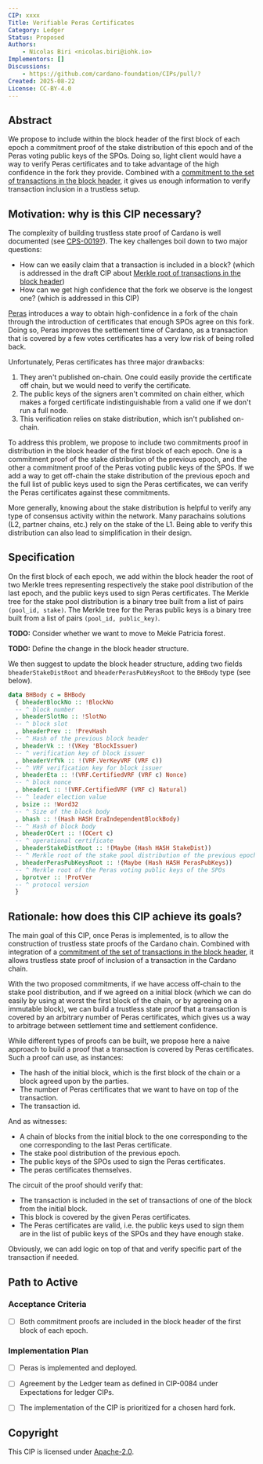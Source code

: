 ```yaml
---
CIP: xxxx
Title: Verifiable Peras Certificates
Category: Ledger
Status: Proposed
Authors:
    - Nicolas Biri <nicolas.biri@iohk.io>
Implementors: []
Discussions:
    - https://github.com/cardano-foundation/CIPs/pull/?
Created: 2025-08-22
License: CC-BY-4.0
---
```


## Abstract

We propose to include within the block header of the first block of each epoch
a commitment proof of the stake distribution of this epoch and of the Peras
voting public keys of the SPOs.
Doing so, light client would have a way to verify Peras certificates and to take
advantage of the high confidence in the fork they provide.
Combined with a
[commitment to the set of transactions in the block header][MerkleTxs],
it gives us enough information to verify transaction inclusion in a trustless
setup.

## Motivation: why is this CIP necessary?

The complexity of building trustless state proof of Cardano is well documented
(see [CPS-0019?](https://github.com/cardano-foundation/CIPs/pull/942)).
The key challenges boil down to two major questions:
- How can we easily claim that a transaction is included in a block?
  (which is addressed in the draft CIP about
  [Merkle root of transactions in the block header][MerkleTxs])
- How can we get high confidence that the fork we observe is the longest one?
  (which is addressed in this CIP)

[Peras][Peras] introduces a way to obtain high-confidence in a fork of the chain
through the introduction of certificates that enough SPOs agree on this fork.
Doing so, Peras improves the settlement time of Cardano, as a transaction that
is covered by a few votes certificates has a very low risk of being rolled back.

Unfortunately, Peras certificates has three major drawbacks:

1. They aren't published on-chain.
   One could easily provide the certificate off chain, but we would need to
   verify the certificate.
2. The public keys of the signers aren't commited on chain either,
   which makes a forged certificate indistinguishable from a valid one if we
   don't run a full node.
3. This verification relies on stake distribution, which isn't published
   on-chain.

To address this problem, we propose to include two commitments proof in
distribution in the block header of the first block of each epoch.
One is a commitment proof of the stake distribution of the previous epoch,
and the other a commitment proof of the Peras voting public keys of the SPOs.
If we add a way to get off-chain the stake distribution of the previous epoch
and the full list of public keys used to sign the Peras certificates,
we can verify the Peras certificates against these commitments.


More generally, knowing about the stake distribution is helpful to verify any
type of consensus activity within the network.
Many parachains solutions (L2, partner chains, etc.) rely on the stake of the
L1.
Being able to verify this distribution can also lead to simplification in their
design.


## Specification

On the first block of each epoch, we add within the block header the root of
two Merkle trees representing respectively the stake pool distribution
of the last epoch, and the public keys used to sign Peras certificates.
The Merkle tree for the stake pool distribution is a binary tree built from a
list of pairs `(pool_id, stake)`.
The Merkle tree for the Peras public keys is a binary tree built from a list of
pairs `(pool_id, public_key)`.

**TODO:** Consider whether we want to move to Mekle Patricia forest.

**TODO:** Define the change in the block header structure.

We then suggest to update the block header structure, adding two fields
`bheaderStakeDistRoot` and `bheaderPerasPubKeysRoot` to the `BHBody` type
(see below).

```haskell
data BHBody c = BHBody
  { bheaderBlockNo :: !BlockNo
  -- ^ block number
  , bheaderSlotNo :: !SlotNo
  -- ^ block slot
  , bheaderPrev :: !PrevHash
  -- ^ Hash of the previous block header
  , bheaderVk :: !(VKey 'BlockIssuer)
  -- ^ verification key of block issuer
  , bheaderVrfVk :: !(VRF.VerKeyVRF (VRF c))
  -- ^ VRF verification key for block issuer
  , bheaderEta :: !(VRF.CertifiedVRF (VRF c) Nonce)
  -- ^ block nonce
  , bheaderL :: !(VRF.CertifiedVRF (VRF c) Natural)
  -- ^ leader election value
  , bsize :: !Word32
  -- ^ Size of the block body
  , bhash :: !(Hash HASH EraIndependentBlockBody)
  -- ^ Hash of block body
  , bheaderOCert :: !(OCert c)
  -- ^ operational certificate
  , bheaderStakeDistRoot :: !(Maybe (Hash HASH StakeDist))
  -- ^ Merkle root of the stake pool distribution of the previous epoch
  , bheaderPerasPubKeysRoot :: !(Maybe (Hash HASH PerasPubKeys))
  -- ^ Merkle root of the Peras voting public keys of the SPOs
  , bprotver :: !ProtVer
  -- ^ protocol version
  }
```



## Rationale: how does this CIP achieve its goals?

The main goal of this CIP, once Peras is implemented, is to allow the
construction of trustless state proofs of the Cardano chain.
Combined with integration of a
[commitment of the set of transactions in the block header][MerkleTxs],
it allows trustless state proof of inclusion of a transaction in the Cardano
chain.

With the two proposed commitments, if we have access off-chain to the stake pool
distribution, and if we agreed on a initial block (which we
can do easily by using at worst the first block of the chain, or by agreeing on
a immutable block), we can build a trustless state proof that a transaction is
covered by an arbitrary number of Peras certificates, which gives us a way to
arbitrage between settlement time and settlement confidence.

While different types of proofs can be built, we propose here a naive approach
to build a proof that a transaction is covered by Peras certificates.
Such a proof can use, as instances:

- The hash of the initial block, which is the first block of the chain or a block agreed
  upon by the parties.
- The number of Peras certificates that we want to have on top of the
  transaction.
- The transaction id.

And as witnesses:
- A chain of blocks from the initial block to the one corresponding to the one
  corresponding to the last Peras certificate.
- The stake pool distribution of the previous epoch.
- The public keys of the SPOs used to sign the Peras certificates.
- The peras certificates themselves.

The circuit of the proof should verify that:
- The transaction is included in the set of transactions of one of the block
  from the initial block.
- This block is covered by the given Peras certificates.
- The Peras certificates are valid, i.e. the public keys used to sign them
  are in the list of public keys of the SPOs and they have enough stake.

Obviously, we can add logic on top of that and verify specific part of the
transaction if needed.

## Path to Active

### Acceptance Criteria

- [ ] Both commitment proofs are included in the block header of the first block of each epoch.

### Implementation Plan

- [ ] Peras is implemented and deployed.
- [ ] Agreement by the Ledger team as defined in CIP-0084 under Expectations for
ledger CIPs.
- [ ] The implementation of the CIP is prioritized for a chosen hard fork.


<!-- OPTIONAL SECTIONS: see CIP-0001 > Document > Structure table -->

## Copyright

This CIP is licensed under [Apache-2.0](http://www.apache.org/licenses/LICENSE-2.0).

[Peras]: https://github.com/cardano-foundation/CIPs/blob/master/CIP-0140
[MerkleTxs]: https://github.com/cardano-foundation/CIPs/pull/964
